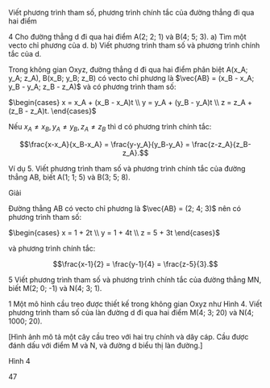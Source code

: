 Viết phương trình tham số, phương trình chính tắc của đường thẳng đi qua hai điểm

4 Cho đường thẳng d đi qua hai điểm A(2; 2; 1) và B(4; 5; 3).
a) Tìm một vecto chỉ phương của d.
b) Viết phương trình tham số và phương trình chính tắc của d.

Trong không gian Oxyz, đường thẳng d đi qua hai điểm phân biệt A(x_A; y_A; z_A), B(x_B; y_B; z_B) có vecto chỉ phương là $\vec{AB} = (x_B - x_A; y_B - y_A; z_B - z_A)$ và có phương trình tham số:

$\begin{cases}
x = x_A + (x_B - x_A)t \\
y = y_A + (y_B - y_A)t \\
z = z_A + (z_B - z_A)t.
\end{cases}$

Nếu $x_A \neq x_B, y_A \neq y_B, z_A \neq z_B$ thì d có phương trình chính tắc:

$$\frac{x-x_A}{x_B-x_A} = \frac{y-y_A}{y_B-y_A} = \frac{z-z_A}{z_B-z_A}.$$

Ví dụ 5. Viết phương trình tham số và phương trình chính tắc của đường thẳng AB, biết A(1; 1; 5) và B(3; 5; 8).

Giải

Đường thẳng AB có vecto chỉ phương là $\vec{AB} = (2; 4; 3)$ nên có phương trình tham số:

$\begin{cases}
x = 1 + 2t \\
y = 1 + 4t \\
z = 5 + 3t
\end{cases}$

và phương trình chính tắc:

$$\frac{x-1}{2} = \frac{y-1}{4} = \frac{z-5}{3}.$$

5 Viết phương trình tham số và phương trình chính tắc của đường thẳng MN, biết M(2; 0; -1) và N(4; 3; 1).

1 Một mô hình cầu treo được thiết kế trong không gian Oxyz như Hình 4. Viết phương trình tham số của làn đường d đi qua hai điểm M(4; 3; 20) và N(4; 1000; 20).

[Hình ảnh mô tả một cây cầu treo với hai trụ chính và dây cáp. Cầu được đánh dấu với điểm M và N, và đường d biểu thị làn đường.]

Hình 4

47